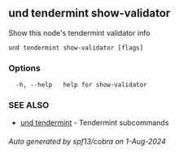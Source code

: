 ## und tendermint show-validator

Show this node's tendermint validator info

```
und tendermint show-validator [flags]
```

### Options

```
  -h, --help   help for show-validator
```

### SEE ALSO

* [und tendermint](und_tendermint.md)	 - Tendermint subcommands

###### Auto generated by spf13/cobra on 1-Aug-2024
